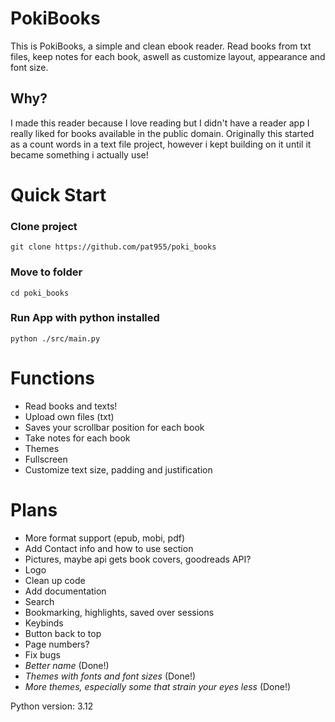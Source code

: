 # PokiBooks

This is PokiBooks, a simple and clean ebook reader. Read books from txt files, keep notes for each book, aswell as customize layout, appearance and font size.

## Why?
I made this reader because I love reading but I didn't have a reader app I really liked for books available in the public domain.
Originally this started as a count words in a text file project, however i kept building on it until it became something i actually use!

# Quick Start
### Clone project
```
git clone https://github.com/pat955/poki_books
```
### Move to folder
```
cd poki_books
```
### Run App with python installed
```
python ./src/main.py
```

# Functions
* Read books and texts!
* Upload own files (txt)
* Saves your scrollbar position for each book
* Take notes for each book 
* Themes
* Fullscreen
* Customize text size, padding and justification
  
# Plans
* More format support (epub, mobi, pdf)
* Add Contact info and how to use section
* Pictures, maybe api gets book covers, goodreads API?
* Logo
* Clean up code
* Add documentation
* Search 
* Bookmarking, highlights, saved over sessions 
* Keybinds
* Button back to top
* Page numbers?
* Fix bugs
* *Better name* (Done!)
* *Themes with fonts and font sizes* (Done!)
* *More themes, especially some that strain your eyes less* (Done!)

Python version: 3.12

